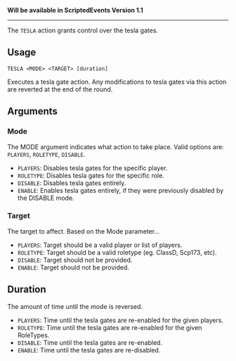 **Will be available in ScriptedEvents Version 1.1**
***
The `TESLA` action grants control over the tesla gates.

## Usage
```
TESLA <MODE> <TARGET> [duration]
```
Executes a tesla gate action. Any modifications to tesla gates via this action are reverted at the end of the round.

## Arguments
### Mode
The MODE argument indicates what action to take place. Valid options are: `PLAYERS`, `ROLETYPE`, `DISABLE`.
* `PLAYERS`: Disables tesla gates for the specific player.
* `ROLETYPE`: Disables tesla gates for the specific role.
* `DISABLE`: Disables tesla gates entirely.
* `ENABLE`: Enables tesla gates entirely, if they were previously disabled by the DISABLE mode.

### Target
The target to affect. Based on the Mode parameter...
* `PLAYERS`: Target should be a valid player or list of players.
* `ROLETYPE`: Target should be a valid roletype (eg. ClassD, Scp173, etc).
* `DISABLE`: Target should not be provided.
* `ENABLE`: Target should not be provided.

## Duration
The amount of time until the mode is reversed.
* `PLAYERS`: Time until the tesla gates are re-enabled for the given players.
* `ROLETYPE`: Time until the tesla gates are re-enabled for the given RoleTypes.
* `DISABLE`: Time until the tesla gates are re-enabled.
* `ENABLE`: Time until the tesla gates are re-disabled.